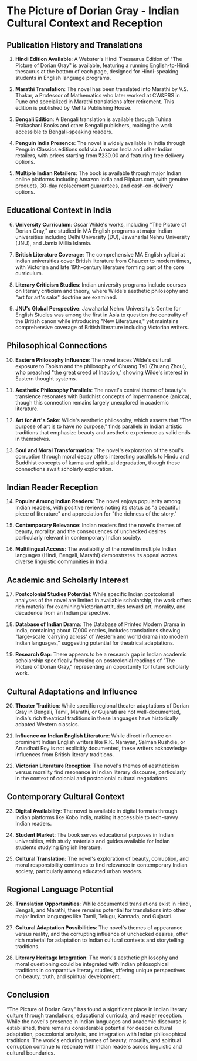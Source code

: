 # The Picture of Dorian Gray - Indian Cultural Context and Reception

## Publication History and Translations

1. **Hindi Edition Available**: A Webster's Hindi Thesaurus Edition of "The Picture of Dorian Gray" is available, featuring a running English-to-Hindi thesaurus at the bottom of each page, designed for Hindi-speaking students in English language programs.

2. **Marathi Translation**: The novel has been translated into Marathi by V.S. Thakar, a Professor of Mathematics who later worked at CW&PRS in Pune and specialized in Marathi translations after retirement. This edition is published by Mehta Publishing House.

3. **Bengali Edition**: A Bengali translation is available through Tuhina Prakashani Books and other Bengali publishers, making the work accessible to Bengali-speaking readers.

4. **Penguin India Presence**: The novel is widely available in India through Penguin Classics editions sold via Amazon India and other Indian retailers, with prices starting from ₹230.00 and featuring free delivery options.

5. **Multiple Indian Retailers**: The book is available through major Indian online platforms including Amazon India and Flipkart.com, with genuine products, 30-day replacement guarantees, and cash-on-delivery options.

## Educational Context in India

6. **University Curriculum**: Oscar Wilde's works, including "The Picture of Dorian Gray," are studied in MA English programs at major Indian universities including Delhi University (DU), Jawaharlal Nehru University (JNU), and Jamia Millia Islamia.

7. **British Literature Coverage**: The comprehensive MA English syllabi at Indian universities cover British literature from Chaucer to modern times, with Victorian and late 19th-century literature forming part of the core curriculum.

8. **Literary Criticism Studies**: Indian university programs include courses on literary criticism and theory, where Wilde's aesthetic philosophy and "art for art's sake" doctrine are examined.

9. **JNU's Global Perspective**: Jawaharlal Nehru University's Centre for English Studies was among the first in Asia to question the centrality of the British canon while introducing "New Literatures," yet maintains comprehensive coverage of British literature including Victorian writers.

## Philosophical Connections

10. **Eastern Philosophy Influence**: The novel traces Wilde's cultural exposure to Taoism and the philosophy of Chuang Tsǔ (Zhuang Zhou), who preached "the great creed of Inaction," showing Wilde's interest in Eastern thought systems.

11. **Aesthetic Philosophy Parallels**: The novel's central theme of beauty's transience resonates with Buddhist concepts of impermanence (anicca), though this connection remains largely unexplored in academic literature.

12. **Art for Art's Sake**: Wilde's aesthetic philosophy, which asserts that "The purpose of art is to have no purpose," finds parallels in Indian artistic traditions that emphasize beauty and aesthetic experience as valid ends in themselves.

13. **Soul and Moral Transformation**: The novel's exploration of the soul's corruption through moral decay offers interesting parallels to Hindu and Buddhist concepts of karma and spiritual degradation, though these connections await scholarly exploration.

## Indian Reader Reception

14. **Popular Among Indian Readers**: The novel enjoys popularity among Indian readers, with positive reviews noting its status as "a beautiful piece of literature" and appreciation for "the richness of the story."

15. **Contemporary Relevance**: Indian readers find the novel's themes of beauty, morality, and the consequences of unchecked desires particularly relevant in contemporary Indian society.

16. **Multilingual Access**: The availability of the novel in multiple Indian languages (Hindi, Bengali, Marathi) demonstrates its appeal across diverse linguistic communities in India.

## Academic and Scholarly Interest

17. **Postcolonial Studies Potential**: While specific Indian postcolonial analyses of the novel are limited in available scholarship, the work offers rich material for examining Victorian attitudes toward art, morality, and decadence from an Indian perspective.

18. **Database of Indian Drama**: The Database of Printed Modern Drama in India, containing about 17,000 entries, includes translations showing "large-scale 'carrying across' of Western and world drama into modern Indian languages," suggesting potential for theatrical adaptations.

19. **Research Gap**: There appears to be a research gap in Indian academic scholarship specifically focusing on postcolonial readings of "The Picture of Dorian Gray," representing an opportunity for future scholarly work.

## Cultural Adaptations and Influence

20. **Theater Tradition**: While specific regional theater adaptations of Dorian Gray in Bengali, Tamil, Marathi, or Gujarati are not well-documented, India's rich theatrical traditions in these languages have historically adapted Western classics.

21. **Influence on Indian English Literature**: While direct influence on prominent Indian English writers like R.K. Narayan, Salman Rushdie, or Arundhati Roy is not explicitly documented, these writers acknowledge influences from British literary traditions.

22. **Victorian Literature Reception**: The novel's themes of aestheticism versus morality find resonance in Indian literary discourse, particularly in the context of colonial and postcolonial cultural negotiations.

## Contemporary Cultural Context

23. **Digital Availability**: The novel is available in digital formats through Indian platforms like Kobo India, making it accessible to tech-savvy Indian readers.

24. **Student Market**: The book serves educational purposes in Indian universities, with study materials and guides available for Indian students studying English literature.

25. **Cultural Translation**: The novel's exploration of beauty, corruption, and moral responsibility continues to find relevance in contemporary Indian society, particularly among educated urban readers.

## Regional Language Potential

26. **Translation Opportunities**: While documented translations exist in Hindi, Bengali, and Marathi, there remains potential for translations into other major Indian languages like Tamil, Telugu, Kannada, and Gujarati.

27. **Cultural Adaptation Possibilities**: The novel's themes of appearance versus reality, and the corrupting influence of unchecked desires, offer rich material for adaptation to Indian cultural contexts and storytelling traditions.

28. **Literary Heritage Integration**: The work's aesthetic philosophy and moral questioning could be integrated with Indian philosophical traditions in comparative literary studies, offering unique perspectives on beauty, truth, and spiritual development.

## Conclusion

"The Picture of Dorian Gray" has found a significant place in Indian literary culture through translations, educational curricula, and reader reception. While the novel's presence in Indian languages and academic discourse is established, there remains considerable potential for deeper cultural adaptation, postcolonial analysis, and integration with Indian philosophical traditions. The work's enduring themes of beauty, morality, and spiritual corruption continue to resonate with Indian readers across linguistic and cultural boundaries.